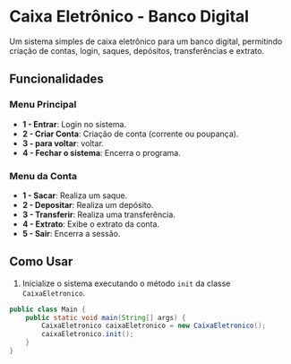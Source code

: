 # Caixa Eletrônico - Banco Digital

Um sistema simples de caixa eletrônico para um banco digital, permitindo criação de contas, login, saques, depósitos, transferências e extrato.

## Funcionalidades

### Menu Principal
- **1 - Entrar**: Login no sistema.
- **2 - Criar Conta**: Criação de conta (corrente ou poupança).
- **3 - para voltar**: voltar.
- **4 - Fechar o sistema**: Encerra o programa.

### Menu da Conta
- **1 - Sacar**: Realiza um saque.
- **2 - Depositar**: Realiza um depósito.
- **3 - Transferir**: Realiza uma transferência.
- **4 - Extrato**: Exibe o extrato da conta.
- **5 - Sair**: Encerra a sessão.

## Como Usar

1. Inicialize o sistema executando o método `init` da classe `CaixaEletronico`.

```java
public class Main {
    public static void main(String[] args) {
        CaixaEletronico caixaEletronico = new CaixaEletronico();
        caixaEletronico.init();
    }
}
